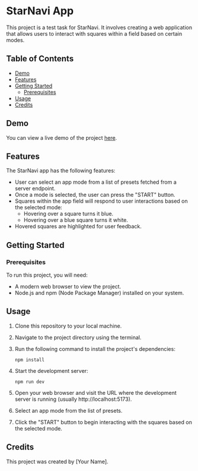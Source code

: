 # StarNavi App

This project is a test task for StarNavi. It involves creating a web application that allows users to interact with squares within a field based on certain modes.

## Table of Contents
- [Demo](#demo)
- [Features](#features)
- [Getting Started](#getting-started)
  - [Prerequisites](#prerequisites)
- [Usage](#usage)
- [Credits](#credits)

## Demo

You can view a live demo of the project [here](https://star-navi-test.vercel.app/).

## Features

The StarNavi app has the following features:

- User can select an app mode from a list of presets fetched from a server endpoint.
- Once a mode is selected, the user can press the "START" button.
- Squares within the app field will respond to user interactions based on the selected mode:
  - Hovering over a square turns it blue.
  - Hovering over a blue square turns it white.
- Hovered squares are highlighted for user feedback.

## Getting Started

### Prerequisites

To run this project, you will need:

- A modern web browser to view the project.
- Node.js and npm (Node Package Manager) installed on your system.

## Usage

1. Clone this repository to your local machine.
2. Navigate to the project directory using the terminal.
3. Run the following command to install the project's dependencies:

   ```
   npm install
   ```

4. Start the development server:

   ```
   npm run dev
   ```

5. Open your web browser and visit the URL where the development server is running (usually http://localhost:5173).
6. Select an app mode from the list of presets.
7. Click the "START" button to begin interacting with the squares based on the selected mode.

## Credits

This project was created by [Your Name].
